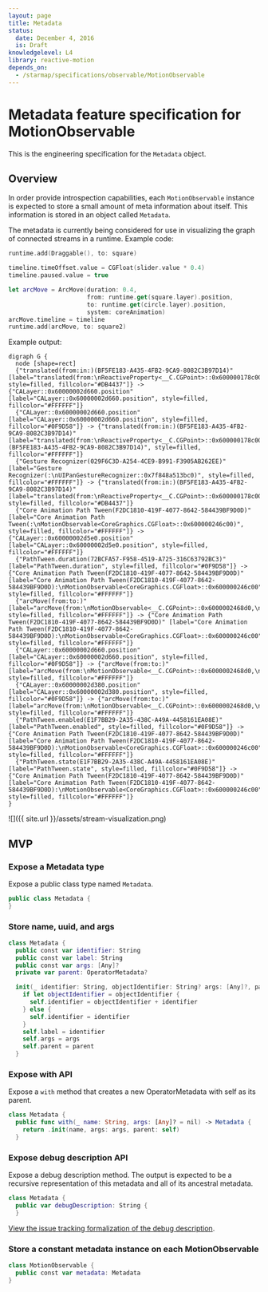 ```yaml
---
layout: page
title: Metadata
status:
  date: December 4, 2016
  is: Draft
knowledgelevel: L4
library: reactive-motion
depends_on:
  - /starmap/specifications/observable/MotionObservable
---
```


# Metadata feature specification for MotionObservable

This is the engineering specification for the `Metadata` object.

## Overview

In order provide introspection capabilities, each `MotionObservable` instance is expected to store a
small amount of meta information about itself. This information is stored in an object called
`Metadata`.

The metadata is currently being considered for use in visualizing the graph of connected streams in
a runtime. Example code:

```swift
runtime.add(Draggable(), to: square)

timeline.timeOffset.value = CGFloat(slider.value * 0.4)
timeline.paused.value = true

let arcMove = ArcMove(duration: 0.4,
                      from: runtime.get(square.layer).position,
                      to: runtime.get(circle.layer).position,
                      system: coreAnimation)
arcMove.timeline = timeline
runtime.add(arcMove, to: square2)
```

Example output:

```
digraph G {
  node [shape=rect]
  {"translated(from:in:)(BF5FE183-A435-4FB2-9CA9-8082C3B97D14)" [label="translated(from:\nReactiveProperty<__C.CGPoint>::0x600000178c00,\nin:\nUIView::0x7f848a410900)", style=filled, fillcolor="#DB4437"]} -> {"CALayer::0x60000002d660.position" [label="CALayer::0x60000002d660.position", style=filled, fillcolor="#FFFFFF"]}
  {"CALayer::0x60000002d660.position" [label="CALayer::0x60000002d660.position", style=filled, fillcolor="#0F9D58"]} -> {"translated(from:in:)(BF5FE183-A435-4FB2-9CA9-8082C3B97D14)" [label="translated(from:\nReactiveProperty<__C.CGPoint>::0x600000178c00,\nin:\nUIView::0x7f848a410900)(BF5FE183-A435-4FB2-9CA9-8082C3B97D14)", style=filled, fillcolor="#FFFFFF"]}
  {"Gesture Recognizer(029F6C3D-A254-4CE9-B991-F3905AB262EE)" [label="Gesture Recognizer(:\nUIPanGestureRecognizer::0x7f848a513bc0)", style=filled, fillcolor="#FFFFFF"]} -> {"translated(from:in:)(BF5FE183-A435-4FB2-9CA9-8082C3B97D14)" [label="translated(from:\nReactiveProperty<__C.CGPoint>::0x600000178c00,\nin:\nUIView::0x7f848a410900)", style=filled, fillcolor="#DB4437"]}
  {"Core Animation Path Tween(F2DC1810-419F-4077-8642-584439BF9D0D)" [label="Core Animation Path Tween(:\nMotionObservable<CoreGraphics.CGFloat>::0x600000246c00)", style=filled, fillcolor="#FFFFFF"]} -> {"CALayer::0x60000002d5e0.position" [label="CALayer::0x60000002d5e0.position", style=filled, fillcolor="#FFFFFF"]}
  {"PathTween.duration(72BCFA57-F958-4519-A725-316C63792BC3)" [label="PathTween.duration", style=filled, fillcolor="#0F9D58"]} -> {"Core Animation Path Tween(F2DC1810-419F-4077-8642-584439BF9D0D)" [label="Core Animation Path Tween(F2DC1810-419F-4077-8642-584439BF9D0D):\nMotionObservable<CoreGraphics.CGFloat>::0x600000246c00", style=filled, fillcolor="#FFFFFF"]}
  {"arcMove(from:to:)" [label="arcMove(from:\nMotionObservable<__C.CGPoint>::0x6000002468d0,\nto:\nMotionObservable<__C.CGPoint>::0x6000002468a0)", style=filled, fillcolor="#FFFFFF"]} -> {"Core Animation Path Tween(F2DC1810-419F-4077-8642-584439BF9D0D)" [label="Core Animation Path Tween(F2DC1810-419F-4077-8642-584439BF9D0D):\nMotionObservable<CoreGraphics.CGFloat>::0x600000246c00", style=filled, fillcolor="#FFFFFF"]}
  {"CALayer::0x60000002d660.position" [label="CALayer::0x60000002d660.position", style=filled, fillcolor="#0F9D58"]} -> {"arcMove(from:to:)" [label="arcMove(from:\nMotionObservable<__C.CGPoint>::0x6000002468d0,\nto:\nMotionObservable<__C.CGPoint>::0x6000002468a0)", style=filled, fillcolor="#FFFFFF"]}
  {"CALayer::0x60000002d380.position" [label="CALayer::0x60000002d380.position", style=filled, fillcolor="#0F9D58"]} -> {"arcMove(from:to:)" [label="arcMove(from:\nMotionObservable<__C.CGPoint>::0x6000002468d0,\nto:\nMotionObservable<__C.CGPoint>::0x6000002468a0)", style=filled, fillcolor="#FFFFFF"]}
  {"PathTween.enabled(E1F7BB29-2A35-438C-A49A-4458161EA08E)" [label="PathTween.enabled", style=filled, fillcolor="#0F9D58"]} -> {"Core Animation Path Tween(F2DC1810-419F-4077-8642-584439BF9D0D)" [label="Core Animation Path Tween(F2DC1810-419F-4077-8642-584439BF9D0D):\nMotionObservable<CoreGraphics.CGFloat>::0x600000246c00", style=filled, fillcolor="#FFFFFF"]}
  {"PathTween.state(E1F7BB29-2A35-438C-A49A-4458161EA08E)" [label="PathTween.state", style=filled, fillcolor="#0F9D58"]} -> {"Core Animation Path Tween(F2DC1810-419F-4077-8642-584439BF9D0D)" [label="Core Animation Path Tween(F2DC1810-419F-4077-8642-584439BF9D0D):\nMotionObservable<CoreGraphics.CGFloat>::0x600000246c00", style=filled, fillcolor="#FFFFFF"]}
}
````

![]({{ site.url }}/assets/stream-visualization.png)

## MVP

### Expose a Metadata type

Expose a public class type named `Metadata`.

```swift
public class Metadata {
}
```

### Store name, uuid, and args

```swift
class Metadata {
  public const var identifier: String
  public const var label: String
  public const var args: [Any]?
  private var parent: OperatorMetadata?

  init(_ identifier: String, objectIdentifier: String? args: [Any]?, parent: Metadata?) {
    if let objectIdentifier = objectIdentifier {
      self.identifier = objectIdentifier + identifier
    } else {
      self.identifier = identifier
    }
    self.label = identifier
    self.args = args
    self.parent = parent
  }
```

### Expose with API

Expose a `with` method that creates a new OperatorMetadata with self as its parent.

```swift
class Metadata {
  public func with(_ name: String, args: [Any]? = nil) -> Metadata {
    return .init(name, args: args, parent: self)
  }
```

### Expose debug description API

Expose a debug description method. The output is expected to be a recursive representation of this
metadata and all of its ancestral metadata.

```swift
class Metadata {
  public var debugDescription: String {
  }
```

[View the issue tracking formalization of the debug description](https://github.com/material-motion/starmap/issues/90).

### Store a constant metadata instance on each MotionObservable

```swift
class MotionObservable {
  public const var metadata: Metadata
}
```
